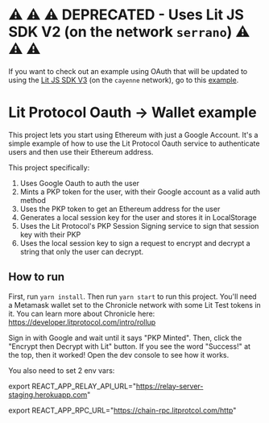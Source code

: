 # ⚠️ ⚠️ ⚠️ DEPRECATED - Uses Lit JS SDK V2 (on the network `serrano`) ⚠️ ⚠️ ⚠️
If you want to check out an example using OAuth that will be updated to using the [Lit JS SDK V3](https://developer.litprotocol.com/v3/sdk/installation) (on the `cayenne` network), go to this [example](https://github.com/LIT-Protocol/lit-pkp-auth-demo).

# Lit Protocol Oauth -> Wallet example

This project lets you start using Ethereum with just a Google Account. It's a simple example of how to use the Lit Protocol Oauth service to authenticate users and then use their Ethereum address.

This project specifically:

1. Uses Google Oauth to auth the user
2. Mints a PKP token for the user, with their Google account as a valid auth method
3. Uses the PKP token to get an Ethereum address for the user
4. Generates a local session key for the user and stores it in LocalStorage
5. Uses the Lit Protocol's PKP Session Signing service to sign that session key with their PKP
6. Uses the local session key to sign a request to encrypt and decrypt a string that only the user can decrypt.

## How to run

First, run `yarn install`. Then run `yarn start` to run this project. You'll need a Metamask wallet set to the Chronicle network with some Lit Test tokens in it. You can learn more about Chronicle here: https://developer.litprotocol.com/intro/rollup

Sign in with Google and wait until it says "PKP Minted". Then, click the "Encrypt then Decrypt with Lit" button. If you see the word "Success!" at the top, then it worked! Open the dev console to see how it works.

You also need to set 2 env vars:

export REACT_APP_RELAY_API_URL="https://relay-server-staging.herokuapp.com"

export REACT_APP_RPC_URL="https://chain-rpc.litprotcol.com/http"
